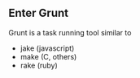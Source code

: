 ##  Enter Grunt

Grunt is a task running tool similar to
- jake (javascript)
- make (C, others)
- rake (ruby)

